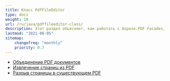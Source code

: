 ```yaml
---
title: Класс PdfFileEditor
type: docs
weight: 10
url: /ru/java/pdffileeditor-class/
description: Этот раздел объясняет, как работать с Aspose.PDF Facades, используя класс PdfFileEditor.
lastmod: "2021-06-05"
sitemap:
    changefreq: "monthly"
    priority: 0.7
---
```


- [Объединение PDF документов](/pdf/ru/java/concatenate-pdf-documents/)
- [Извлечение страниц из PDF](/pdf/ru/java/extract-pdf-pages/)
- [Разрыв страницы в существующем PDF](/pdf/ru/java/page-break-in-existing-pdf/)